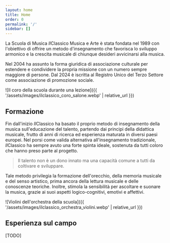 ```yaml
---
layout: home
title: Home
order: 0
permalink: '/'
sidebar: []
---
```


La Scuola di Musica *Il*Classico Musica e Arte è stata fondata nel 1989 con l'obiettivo di offrire un metodo d'insegnamento che favorisca lo sviluppo armonico e la crescita musicale di chiunque desideri avvicinarsi alla musica.

Nel 2004 ha assunto la forma giuridica di associazione culturale per estendere e condividere la propria missione con un numero sempre maggiore di persone. Dal 2024 è iscritta al Registro Unico del Terzo Settore come associazione di promozione sociale.

![Il coro della scuola durante una lezione]({{ '/assets/images/ilclassico_coro_salone.webp' | relative_url }})

## Formazione
Fin dall'inizio *Il*Classico ha basato il proprio metodo di insegnamento della musica sull'educazione del talento, partendo dai principi della didattica musicale, frutto di anni di ricerca ed esperienza maturata in diversi paesi europei. Nel porsi come valida alternativa all'insegnamento tradizionale, *Il*Classico ha sempre avuto una forte spinta ideale, sostenuta da tutti coloro che hanno preso parte al progetto.

> Il talento non è un dono innato ma una capacità comune a tutti da coltivare e sviluppare.

Tale metodo privilegia la formazione dell'orecchio, della memoria musicale e del senso artistico, prima ancora della lettura musicale e delle conoscenze teoriche. Inoltre, stimola la sensibilità per ascoltare e suonare la musica, grazie ai suoi aspetti logico-cognitivi, emotivi e affettivi.

![Violini dell'orchestra della scuola]({{ '/assets/images/ilclassico_orchestra_violini.webp' | relative_url }})

## Esperienza sul campo
[TODO]


